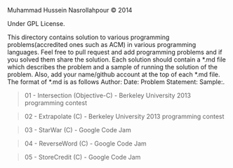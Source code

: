 Muhammad Hussein Nasrollahpour © 2014

Under GPL License.

This directory contains solution to various programming problems(accredited ones such as ACM) in various programming languages.
Feel free to pull request and add programming problems and if you solved them share the solution. Each solution should contain a *.md file which describes the problem and a sample of running the solution of the problem.
Also, add your name/github account at the top of each *.md file. The format of *.md is as follows
Author: Date: Problem Statement: Sample:.

<blockquote>01 - Intersection (Objective-C) - Berkeley University 2013 programming contest</blockquote> 
<blockquote>02 - Extrapolate  (C)           - Berkeley University 2013 programming contest</blockquote>
<blockquote>03 - StarWar      (C)           - Google Code Jam</blockquote>
<blockquote>04 - ReverseWord  (C)           - Google Code Jam</blockquote>
<blockquote>05 - StoreCredit  (C)           - Google Code Jam</blockquote>
